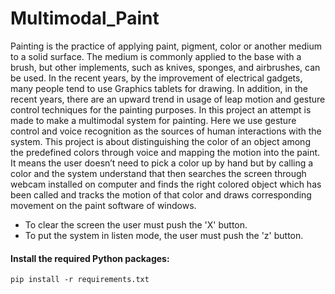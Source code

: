# Multimodal_Paint

Painting is the practice of applying paint, pigment, color or another medium to a solid surface. The medium is commonly applied to the base with a brush, but other 
implements, such as knives, sponges, and airbrushes, can be used. In the recent years, by the improvement of electrical gadgets, many people tend to use  Graphics tablets for drawing. In addition, in the recent years, there are an upward trend in usage of leap motion and gesture control techniques for the painting purposes. In this project an attempt is made to make a multimodal system for painting. Here we use gesture control and voice recognition as the sources of human interactions with  the system. This project is about distinguishing the color of an object among the predefined colors through voice and mapping the motion into the paint. It means the user doesn’t need to pick a color up by hand but by calling a color and the system understand that then searches the screen through webcam installed on computer and finds the right colored object which has been called and tracks the motion of that color and draws corresponding movement on the paint software of windows. 

* To clear the screen the user must push the 'X' button.
* To put the system in listen mode, the user must push the 'z' button.

#### Install the required Python packages:
```
pip install -r requirements.txt
```
